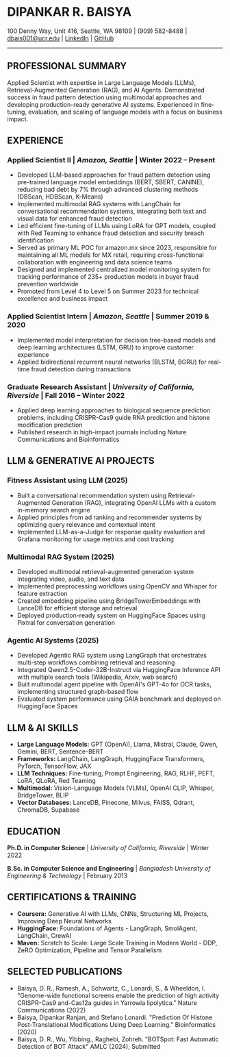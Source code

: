 # DIPANKAR R. BAISYA

100 Denny Way, Unit 416, Seattle, WA 98109 | (909) 582-8488 | dbais001@ucr.edu | [LinkedIn](www.linkedin.com/in/dbaisya) | [GitHub](https://github.com/daddyofadoggy)

---

## PROFESSIONAL SUMMARY

Applied Scientist with expertise in Large Language Models (LLMs), Retrieval-Augmented Generation (RAG), and AI Agents. Demonstrated success in fraud pattern detection using multimodal approaches and developing production-ready generative AI systems. Experienced in fine-tuning, evaluation, and scaling of language models with a focus on business impact.

## EXPERIENCE

### Applied Scientist II | *Amazon, Seattle* | Winter 2022 – Present

- Developed LLM-based approaches for fraud pattern detection using pre-trained language model embeddings (BERT, SBERT, CANINE), reducing bad debt by 7% through advanced clustering methods (DBScan, HDBScan, K-Means)
- Implemented multimodal RAG systems with LangChain for conversational recommendation systems, integrating both text and visual data for enhanced fraud detection
- Led efficient fine-tuning of LLMs using LoRA for GPT models, coupled with Red Teaming to enhance fraud detection and security breach identification
- Served as primary ML POC for amazon.mx since 2023, responsible for maintaining all ML models for MX retail, requiring cross-functional collaboration with engineering and data science teams
- Designed and implemented centralized model monitoring system for tracking performance of 235+ production models in buyer fraud prevention worldwide
- Promoted from Level 4 to Level 5 on Summer 2023 for technical excellence and business impact

### Applied Scientist Intern | *Amazon, Seattle* | Summer 2019 & 2020

- Implemented model interpretation for decision tree-based models and deep learning architectures (LSTM, GRU) to improve customer experience
- Applied bidirectional recurrent neural networks (BLSTM, BGRU) for real-time fraud detection during transactions

### Graduate Research Assistant | *University of California, Riverside* | Fall 2016 – Winter 2022

- Applied deep learning approaches to biological sequence prediction problems, including CRISPR-Cas9 guide RNA prediction and histone modification prediction
- Published research in high-impact journals including Nature Communications and Bioinformatics

## LLM & GENERATIVE AI PROJECTS

### Fitness Assistant using LLM (2025)

- Built a conversational recommendation system using Retrieval-Augmented Generation (RAG), integrating OpenAI LLMs with a custom in-memory search engine
- Applied principles from ad ranking and recommender systems by optimizing query relevance and contextual intent
- Implemented LLM-as-a-Judge for response quality evaluation and Grafana monitoring for usage metrics and cost tracking

### Multimodal RAG System (2025)

- Developed multimodal retrieval-augmented generation system integrating video, audio, and text data
- Implemented preprocessing workflows using OpenCV and Whisper for feature extraction
- Created embedding pipeline using BridgeTowerEmbeddings with LanceDB for efficient storage and retrieval
- Deployed production-ready system on HuggingFace Spaces using Pixtral for conversation generation

### Agentic AI Systems (2025)

- Developed Agentic RAG system using LangGraph that orchestrates multi-step workflows combining retrieval and reasoning
- Integrated Qwen2.5-Coder-32B-Instruct via HuggingFace Inference API with multiple search tools (Wikipedia, Arxiv, web search)
- Built multimodal agent pipeline with OpenAI's GPT-4o for OCR tasks, implementing structured graph-based flow
- Evaluated system performance using GAIA benchmark and deployed on HuggingFace Spaces

## LLM & AI SKILLS

- **Large Language Models:** GPT (OpenAI), Llama, Mistral, Claude, Qwen, Gemini, BERT, Sentence-BERT
- **Frameworks:** LangChain, LangGraph, HuggingFace Transformers, PyTorch, TensorFlow, JAX
- **LLM Techniques:** Fine-tuning, Prompt Engineering, RAG, RLHF, PEFT, LoRA, QLoRA, Red Teaming
- **Multimodal:** Vision-Language Models (VLMs), OpenAI CLIP, Whisper, BridgeTower, BLIP
- **Vector Databases:** LanceDB, Pinecone, Milvus, FAISS, Qdrant, ChromaDB, Supabase

## EDUCATION

**Ph.D. in Computer Science** | *University of California, Riverside* | Winter 2022

**B.Sc. in Computer Science and Engineering** | *Bangladesh University of Engineering & Technology* | February 2013

## CERTIFICATIONS & TRAINING

- **Coursera:** Generative AI with LLMs, CNNs, Structuring ML Projects, Improving Deep Neural Networks
- **HuggingFace:** Foundations of Agents - LangGraph, SmolAgent, LangChain, CrewAI
- **Maven:** Scratch to Scale: Large Scale Training in Modern World - DDP, ZeRO Optimization, Pipeline and Tensor Parallelism

## SELECTED PUBLICATIONS

- Baisya, D. R., Ramesh, A., Schwartz, C., Lonardi, S., & Wheeldon, I. "Genome-wide functional screens enable the prediction of high activity CRISPR-Cas9 and-Cas12a guides in Yarrowia lipolytica." Nature Communications (2022)
- Baisya, Dipankar Ranjan, and Stefano Lonardi. "Prediction Of Histone Post-Translational Modifications Using Deep Learning." Bioinformatics (2020)
- Baisya, D. R., Wu, Yibbing., Raghebi, Zohreh. "BOTSpot: Fast Automatic Detection of BOT Attack" AMLC (2024), Submitted
